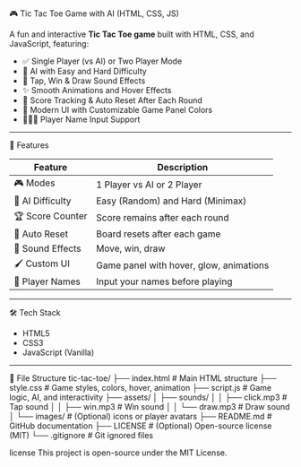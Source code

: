 🎮 Tic Tac Toe Game with AI (HTML, CSS, JS)

A fun and interactive **Tic Tac Toe game** built with HTML, CSS, and JavaScript, featuring:

- ✅ Single Player (vs AI) or Two Player Mode  
- 🧠 AI with Easy and Hard Difficulty  
- 🎵 Tap, Win & Draw Sound Effects  
- ✨ Smooth Animations and Hover Effects  
- 🎯 Score Tracking & Auto Reset After Each Round  
- 🎨 Modern UI with Customizable Game Panel Colors  
- 🧑‍🤝‍🧑 Player Name Input Support

---

 🚀 Features

| Feature | Description |
|--------|-------------|
| 🎮 Modes | 1 Player vs AI or 2 Player |
| 🧠 AI Difficulty | Easy (Random) and Hard (Minimax) |
| 🏆 Score Counter | Score remains after each round |
| 🔁 Auto Reset | Board resets after each game |
| 🎵 Sound Effects | Move, win, draw |
| 🖌️ Custom UI | Game panel with hover, glow, animations |
| 👥 Player Names | Input your names before playing |

---
 🛠️ Tech Stack

- HTML5  
- CSS3  
- JavaScript (Vanilla)  

---

 📂 File Structure
  tic-tac-toe/
├── index.html          # Main HTML structure
├── style.css           # Game styles, colors, hover, animation
├── script.js           # Game logic, AI, and interactivity
├── assets/
│   ├── sounds/
│   │   ├── click.mp3       # Tap sound
│   │   ├── win.mp3         # Win sound
│   │   └── draw.mp3        # Draw sound
│   └── images/             # (Optional) icons or player avatars
├── README.md           # GitHub documentation
├── LICENSE             # (Optional) Open-source license (MIT)
└── .gitignore          # Git ignored files

license
This project is open-source under the MIT License.


